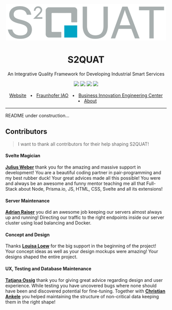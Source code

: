 <div align="center">
    <a href="https://s2quat.raiser.dev"><img src="https://github.com/GeneralMine/S2QUAT/blob/master/static/logo-width.png")
" /></a>
    <h1>S2QUAT</h1>
    <p>An Integrative Quality Framework for Developing Industrial Smart Services</p>
    <a href="https://github.com/GeneralMine/S2QUAT/releases"><img src="https://img.shields.io/github/package-json/v/generalmine/s2quat" /></a>
    <a href="https://github.com/GeneralMine/S2QUAT/actions"><img src="https://github.com/GeneralMine/S2QUAT/workflows/Test/badge.svg" /></a>
    <a href="https://github.com/GeneralMine/S2QUAT/releases"><img src="https://img.shields.io/github/workflow/status/generalmine/s2quat/CodeQL?label=Code%20Quality" /></a>
    <a href="https://github.com/GeneralMine/S2QUAT/commits/master"><img src="https://img.shields.io/github/last-commit/generalmine/s2quat" /></a>
    <br />
    <br />
    <a href="https://s2quat.raiser.dev/">Website</a>
    <span>&nbsp;&nbsp;•&nbsp;&nbsp;</span>
    <a href="https://www.iao.fraunhofer.de/">Fraunhofer IAO</a>
    <span>&nbsp;&nbsp;•&nbsp;&nbsp;</span>
    <a href="https://biec.iao.fraunhofer.de/">Business Innovation Engineering Center</a>
    <span>&nbsp;&nbsp;•&nbsp;&nbsp;</span>
    <a href="https://s2quat.raiser.dev/about">About</a>
    <br />
    <hr />
</div>

README under construction...

## Contributors
> I want to thank all contributors for their help shaping S2QUAT!

#### Svelte Magician
[**Julius Weber**](https://github.com/ciearius) thank you for the amazing and massive support in development! You are a beautiful coding partner in pair-programming and my best rubber duck! Your great advices made all this possible! You were and always be an awesome and funny mentor teaching me all that Full-Stack about Node, Prisma.io, JS, HTML, CSS, Svelte and all its extensions!

#### Server Maintenance
[**Adrian Raiser**](https://github.com/raisierer) you did an awesome job keeping our servers almost always up and running! Directing our traffic to the right endpoints inside our server cluster using load balancing and Docker.

#### Concept and Design
Thanks [**Louisa Loew**](https://de.linkedin.com/in/louisa-loew-73a55a176) for the big support in the beginning of the project! Your concept ideas as well as your design mockups were amazing! Your designs shaped the entire project.

#### UX, Testing and Database Maintenance
[**Tatjana Ossig**](https://github.com/TADDII) thank you for giving great advice regarding design and user experience. While testing you have uncovered bugs where none should have been and discovered potential for fine-tuning. Together with [**Christian Ankele**](https://www.instagram.com/chrisnkle/) you helped maintaining the structure of non-critical data keeping them in the right shape!
